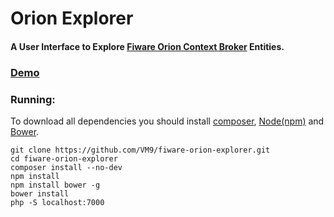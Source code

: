 Orion Explorer
=============================
####  A User Interface to Explore [Fiware Orion Context Broker](https://github.com/telefonicaid/fiware-orion) Entities.

### [Demo](http://orionexplorer.vm9it.com/)

### Running:
To download all dependencies you should install [composer](https://getcomposer.org/), [Node(npm)](https://nodejs.org/en/download/) and [Bower](https://bower.io/#install-bower).

```
git clone https://github.com/VM9/fiware-orion-explorer.git
cd fiware-orion-explorer
composer install --no-dev
npm install
npm install bower -g
bower install
php -S localhost:7000
```

